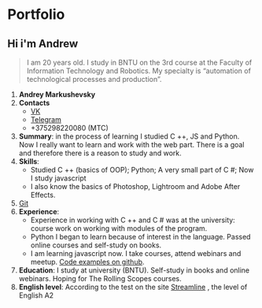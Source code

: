 # Portfolio
## Hi i'm Andrew
 >I am 20 years old. I study in BNTU on the 3rd course at the Faculty of Information Technology and Robotics. My specialty is “automation of technological processes and production”. 


1. __Andrey Markushevsky__
2. __Contacts__
    * [VK](https://vk.com/xiolow "Link VK")
    * [Telegram](http://t.me/presidents_boyfriend "Link telegram")
    * +375298220080 (МТС)
3. __Summary__: in the process of learning I studied C ++, JS and Python. Now I really want to learn and work with the web part. There is a goal and therefore there is a reason to study and work.
4. __Skills__: 
	* Studied C ++ (basics of OOP); Python; A very small part of C #; Now I study javascript
	* I also know the basics of Photoshop, Lightroom and Adobe After Effects.
5. [Git](https://github.com/PresidentsBoyfriend "Link Git")
6. __Experience__: 
	* Experience in working with C ++ and C # was at the university: course work on working with modules of the program.
	* Python I began to learn because of interest in the language. Passed online courses and self-study on books.
	* I am learning javascript now. I take courses, attend webinars and meetup. [Code examples on github](https://github.com/PresidentsBoyfriend "Link Git").
7. __Education__: I study at university (BNTU). Self-study in books and online webinars. Hoping for The Rolling Scopes courses.
8. __English level__: According to the test on the site [Streamline](https://test.str.by/ "Link streamline") , the level of English A2
